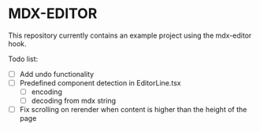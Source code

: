 # MDX-EDITOR

This repository currently contains an example project using the mdx-editor hook.

Todo list:

- [ ] Add undo functionality
- [ ] Predefined component detection in EditorLine.tsx
  - [ ] encoding
  - [ ] decoding from mdx string
- [ ] Fix scrolling on rerender when content is higher than the height of the page
